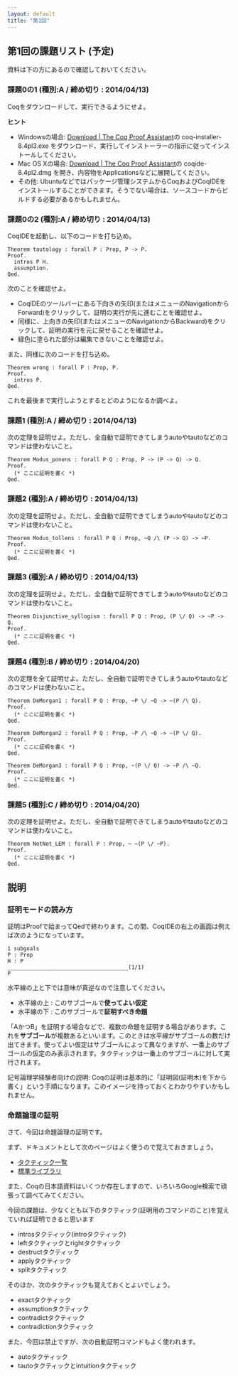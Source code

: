 ```yaml
---
layout: default
title: "第1回"
---
```


## 第1回の課題リスト (予定)

資料は下の方にあるので確認しておいてください。

### 課題0の1 (種別:A / 締め切り : 2014/04/13)

Coqをダウンロードして、実行できるようにせよ。

**ヒント**

- Windowsの場合: [Download | The Coq Proof Assistant](http://coq.inria.fr/download)の coq-installer-8.4pl3.exe をダウンロード、実行してインストーラーの指示に従ってインストールしてください。
- Mac OS Xの場合: [Download | The Coq Proof Assistant](http://coq.inria.fr/download)の coqide-8.4pl2.dmg を開き、内容物をApplicationsなどに展開してください。
- その他: Ubuntuなどではパッケージ管理システムからCoqおよびCoqIDEをインストールすることができます。そうでない場合は、ソースコードからビルドする必要があるかもしれません。

### 課題0の2 (種別:A / 締め切り : 2014/04/13)

CoqIDEを起動し、以下のコードを打ち込め。

```coq
Theorem tautology : forall P : Prop, P -> P.
Proof.
  intros P H.
  assumption.
Qed.
```

次のことを確認せよ。

- CoqIDEのツールバーにある下向きの矢印(またはメニューのNavigationからForward)をクリックして、証明の実行が先に進むことを確認せよ。
- 同様に、上向きの矢印(またはメニューのNavigationからBackward)をクリックして、証明の実行を元に戻せることを確認せよ。
- 緑色に塗られた部分は編集できないことを確認せよ。

また、同様に次のコードを打ち込め。

```coq
Theorem wrong : forall P : Prop, P.
Proof.
  intros P.
Qed.
```

これを最後まで実行しようとするとどのようになるか調べよ。

### 課題1 (種別:A / 締め切り : 2014/04/13)

次の定理を証明せよ。ただし、全自動で証明できてしまうautoやtautoなどのコマンドは使わないこと。

```coq
Theorem Modus_ponens : forall P Q : Prop, P -> (P -> Q) -> Q.
Proof.
  (* ここに証明を書く *)
Qed.
```

### 課題2 (種別:A / 締め切り : 2014/04/13)

次の定理を証明せよ。ただし、全自動で証明できてしまうautoやtautoなどのコマンドは使わないこと。

```coq
Theorem Modus_tollens : forall P Q : Prop, ~Q /\ (P -> Q) -> ~P.
Proof.
  (* ここに証明を書く *)
Qed.
```

### 課題3 (種別:A / 締め切り : 2014/04/13)

次の定理を証明せよ。ただし、全自動で証明できてしまうautoやtautoなどのコマンドは使わないこと。

```coq
Theorem Disjunctive_syllogism : forall P Q : Prop, (P \/ Q) -> ~P -> Q.
Proof.
  (* ここに証明を書く *)
Qed.
```

### 課題4 (種別:B / 締め切り : 2014/04/20)

次の定理を全て証明せよ。ただし、全自動で証明できてしまうautoやtautoなどのコマンドは使わないこと。

```coq
Theorem DeMorgan1 : forall P Q : Prop, ~P \/ ~Q -> ~(P /\ Q).
Proof.
  (* ここに証明を書く *)
Qed.

Theorem DeMorgan2 : forall P Q : Prop, ~P /\ ~Q -> ~(P \/ Q).
Proof.
  (* ここに証明を書く *)
Qed.

Theorem DeMorgan3 : forall P Q : Prop, ~(P \/ Q) -> ~P /\ ~Q.
Proof.
  (* ここに証明を書く *)
Qed.
```

### 課題5 (種別:C / 締め切り : 2014/04/20)

次の定理を証明せよ。ただし、全自動で証明できてしまうautoやtautoなどのコマンドは使わないこと。

```coq
Theorem NotNot_LEM : forall P : Prop, ~ ~(P \/ ~P).
Proof.
  (* ここに証明を書く *)
Qed.
```

## 説明

### 証明モードの読み方

証明はProofで始まってQedで終わります。この間、CoqIDEの右上の画面は例えば次のようになっています。

```
1 subgoals
P : Prop
H : P
______________________________________(1/1)
P
```

水平線の上と下では意味が真逆なので注意してください。

- 水平線の上 : このサブゴールで**使ってよい仮定**
- 水平線の下 : このサブゴールで**証明すべき命題**

「AかつB」を証明する場合などで、複数の命題を証明する場合があります。これを**サブゴール**が複数あるといいます。このときは水平線がサブゴールの数だけ出てきます。使ってよい仮定はサブゴールによって異なりますが、一番上のサブゴールの仮定のみ表示されます。タクティックは一番上のサブゴールに対して実行されます。

記号論理学経験者向けの説明: Coqの証明は基本的に「証明図(証明木)を下から書く」という手順になります。このイメージを持っておくとわかりやすいかもしれません。

### 命題論理の証明

さて、今回は命題論理の証明です。

まず、ドキュメントとして次のページはよく使うので覚えておきましょう。

- [タクティック一覧](http://coq.inria.fr/refman/tactic-index.html)
- [標準ライブラリ](http://coq.inria.fr/stdlib/)

また、Coqの日本語資料はいくつか存在しますので、いろいろGoogle検索で頑張って調べてみてください。

今回の課題は、少なくとも以下のタクティック(証明用のコマンドのこと)を覚えていれば証明できると思います

- introsタクティック(introタクティック)
- leftタクティックとrightタクティック
- destructタクティック
- applyタクティック
- splitタクティック

そのほか、次のタクティックも覚えておくとよいでしょう。

- exactタクティック
- assumptionタクティック
- contradictタクティック
- contradictionタクティック

また、今回は禁止ですが、次の自動証明コマンドもよく使われます。

- autoタクティック
- tautoタクティックとintuitionタクティック

